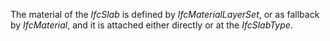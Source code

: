 The material of the _IfcSlab_ is defined by _IfcMaterialLayerSet_, or as fallback by _IfcMaterial_, and it is attached either directly or at the _IfcSlabType_.